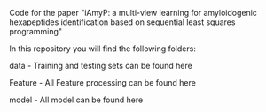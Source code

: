 Code for the paper "iAmyP: a multi-view learning for amyloidogenic hexapeptides identification based on sequential least squares programming"

In this repository you will find the following folders:

data - Training and testing sets can be found here

Feature - All Feature processing can be found here

model - All model can be found here
